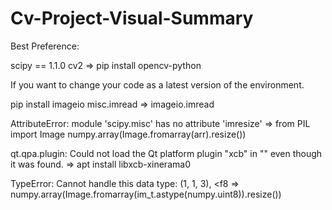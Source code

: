 # Cv-Project-Visual-Summary
Best Preference:

scipy == 1.1.0
cv2 => pip install opencv-python

If you want to change your code as a latest version of the environment.

pip install imageio
misc.imread => imageio.imread

AttributeError: module 'scipy.misc' has no attribute 'imresize'
=> from PIL import Image
   numpy.array(Image.fromarray(arr).resize())

qt.qpa.plugin: Could not load the Qt platform plugin "xcb" in "" even though it was found.
=> apt install libxcb-xinerama0

TypeError: Cannot handle this data type: (1, 1, 3), <f8
=> numpy.array(Image.fromarray(im_t.astype(numpy.uint8)).resize())
